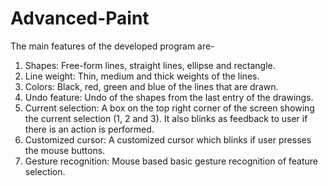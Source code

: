 # Advanced-Paint

The main features of the developed program are-
1.	Shapes: Free-form lines, straight lines, ellipse and rectangle.
2.	Line weight: Thin, medium and thick weights of the lines.
3.	Colors: Black, red, green and blue of the lines that are drawn.
4.	Undo feature: Undo of the shapes from the last entry of the drawings.
5.	Current selection: A box on the top right corner of the screen showing the current selection (1, 2 and 3). It also blinks as feedback to user if there is an action is performed.
6.	Customized cursor: A customized cursor which blinks if user presses the mouse buttons.
7.  Gesture recognition: Mouse based basic gesture recognition of feature selection.
